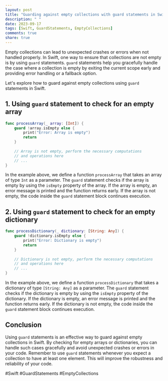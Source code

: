 ```yaml
---
layout: post
title: "Guarding against empty collections with guard statements in Swift"
description: " "
date: 2023-09-17
tags: [Swift, GuardStatements, EmptyCollections]
comments: true
share: true
---
```


Empty collections can lead to unexpected crashes or errors when not handled properly. In Swift, one way to ensure that collections are not empty is by using `guard` statements. `guard` statements help you gracefully handle the case where a collection is empty by exiting the current scope early and providing error handling or a fallback option.

Let's explore how to guard against empty collections using `guard` statements in Swift.

## 1. Using `guard` statement to check for an empty array

```swift
func processArray(_ array: [Int]) {
    guard !array.isEmpty else {
        print("Error: Array is empty")
        return
    }
    
    // Array is not empty, perform the necessary computations
    // and operations here
    // ...
}
```

In the example above, we define a function `processArray` that takes an array of type `Int` as a parameter. The `guard` statement checks if the array is empty by using the `isEmpty` property of the array. If the array is empty, an error message is printed and the function returns early. If the array is not empty, the code inside the `guard` statement block continues execution.

## 2. Using `guard` statement to check for an empty dictionary

```swift
func processDictionary(_ dictionary: [String: Any]) {
    guard !dictionary.isEmpty else {
        print("Error: Dictionary is empty")
        return
    }
    
    // Dictionary is not empty, perform the necessary computations
    // and operations here
    // ...
}
```

In the example above, we define a function `processDictionary` that takes a dictionary of type `[String: Any]` as a parameter. The `guard` statement checks if the dictionary is empty by using the `isEmpty` property of the dictionary. If the dictionary is empty, an error message is printed and the function returns early. If the dictionary is not empty, the code inside the `guard` statement block continues execution.

## Conclusion

Using `guard` statements is an effective way to guard against empty collections in Swift. By checking for empty arrays or dictionaries, you can handle such cases gracefully and avoid unexpected crashes or errors in your code. Remember to use `guard` statements whenever you expect a collection to have at least one element. This will improve the robustness and reliability of your code.

#Swift #GuardStatements #EmptyCollections
